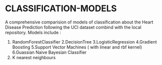 # CLASSIFICATION-MODELS
A comprehensive comparision of models of classification about the Heart Disease Prediction following the UCI dataset combind with the local repository.
Models include : 
1. RandomForestClassifier
2.DecisionTree
3.LogisticRegression
4.Gradient Boosting
5.Support Vector Machines ( with linear and rbf kernel)
6.Guassian Naive Bayesian Classifier
7. K nearest neighbours
